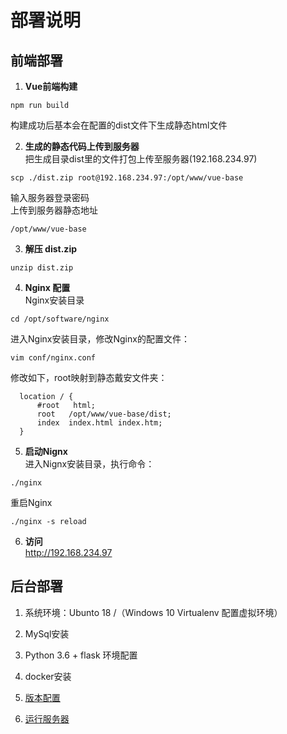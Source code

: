 # 部署说明

## 前端部署

1. <b> Vue前端构建 </b>  
```
npm run build  
```  
构建成功后基本会在配置的dist文件下生成静态html文件

2. <b> 生成的静态代码上传到服务器 </b>  
把生成目录dist里的文件打包上传至服务器(192.168.234.97)
```
scp ./dist.zip root@192.168.234.97:/opt/www/vue-base  
```  
输入服务器登录密码  
上传到服务器静态地址  
```
/opt/www/vue-base 
``` 

3. <b> 解压 dist.zip </b>  
```
unzip dist.zip 
``` 

4. <b> Nginx 配置 </b>  
Nginx安装目录  
```
cd /opt/software/nginx 
```   
进入Nginx安装目录，修改Nginx的配置文件：  
```
vim conf/nginx.conf 
```   
修改如下，root映射到静态戴安文件夹：    
```
  location / {    
      #root   html;    
      root   /opt/www/vue-base/dist;    
      index  index.html index.htm;    
  } 
``` 

5. <b> 启动Nignx </b>  
进入Nignx安装目录，执行命令：  
```
./nginx 
```   
重启Nginx  
```
./nginx -s reload
```  

6. <b> 访问 </b>   
http://192.168.234.97


## 后台部署

1. 系统环境：Ubunto 18 /（Windows 10 Virtualenv 配置虚拟环境）

2. MySql安装

3. Python 3.6 + flask 环境配置

4. docker安装

5. [版本配置](requirements.txt)

6. [运行服务器](https://github.com/SYSU-WebDevelopment-LMTZ/backend/blob/master/readme.md)

